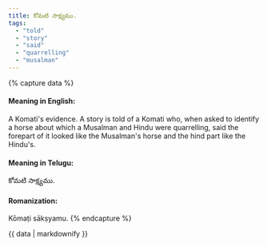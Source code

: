 ```yaml
---
title: కోమటి సాక్ష్యము.
tags:
  - "told"
  - "story"
  - "said"
  - "quarrelling"
  - "musalman"
---
```


{% capture data %}
#### Meaning in English:
A Komati's evidence.
A story is told of a Komati who, when asked to identify a horse about which a Musalman and Hindu were quarrelling, said the forepart of it looked like the Musalman's horse and the hind part like the Hindu's.

#### Meaning in Telugu:
కోమటి సాక్ష్యము.

#### Romanization:
Kōmaṭi sākṣyamu.
{% endcapture %}

{{ data | markdownify }}

